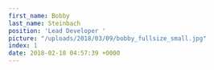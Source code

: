 ```yaml
---
first_name: Bobby
last_name: Steinbach
position: 'Lead Developer '
picture: "/uploads/2018/03/09/bobby_fullsize_small.jpg"
index: 1
date: 2018-02-18 04:57:39 +0000
---
```

